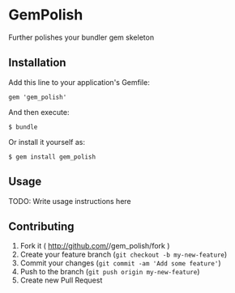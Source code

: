 # GemPolish

Further polishes your bundler gem skeleton

## Installation

Add this line to your application's Gemfile:

    gem 'gem_polish'

And then execute:

    $ bundle

Or install it yourself as:

    $ gem install gem_polish

## Usage

TODO: Write usage instructions here

## Contributing

1. Fork it ( http://github.com/<my-github-username>/gem_polish/fork )
2. Create your feature branch (`git checkout -b my-new-feature`)
3. Commit your changes (`git commit -am 'Add some feature'`)
4. Push to the branch (`git push origin my-new-feature`)
5. Create new Pull Request
